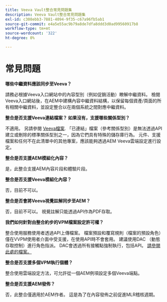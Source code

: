 ```yaml
---
title: Veeva Vault整合常見問題集
description: Veeva Vault整合常見問題集
exl-id: c308ebb3-7881-4094-9f35-c67a96fb5ab1
source-git-commit: e4a5e55ac9b79a8de7dfa8ddd3d0ad99560917b8
workflow-type: tm+mt
source-wordcount: '322'
ht-degree: 0%

---
```


# 常見問題

**哪些中繼資料應該同步至Veeva？**

請務必根據Veeva入口網站中的內容型別（例如促銷活動）瞭解中繼資料。 檢閱Veeva入口網站後，在AEM中建構內容中繼資料結構，以保留每個資產/頁面的所有相關中繼資料，並設定整合以在兩個系統之間對應中繼資料。

**整合是否支援Veeva連結檔案？ 如果沒有，支援哪些關係型別？**

不適用。 另請參閱 [Veeva檔案](https://vaulthelp2.vod309.com/wordpress/admin-user-help/documents-admin-user-help/about-document-relationships/). 「已連結」檔案（參考關係型別）是無法透過API建立或刪除的標準關係型別之一，因為它們具有特殊的儲存庫行為。 元件、支援檔案和任何不在此清單中的其他專案，應該能夠透過AEM Veeva雲端設定進行設定。

**整合是否支援AEM模組化內容？**

是，此整合支援AEM內容片段和體驗片段。

**整合是否支援Veeva模組化內容？**

否，目前不可以。

**整合是否會將Veeva視覺註解同步至AEM？**

否，目前不可以。 視覺註解只能透過API作為PDF存取。

**我們如何針對由整合約步的VPM檔案設定許可權？**

整合使用服務使用者透過API上傳檔案。  檔案預設和覆寫規則（檔案的預設角色）僅在VVPM使用者介面中受支援，在使用API時不會套用。 建議使用DAC （動態存取控制）進行角色指派。 DAC會透過所有接觸點強制執行，包括API。 [請參閱此處的檔案。](http://vaulthelp2.vod309.com/wordpress/admin-user-help/ah-user-permissions-access-control/about-dynamic-access-control-for-documents/)

**整合是否支援多個VPM執行個體？**

整合使用雲端設定方法，可允許從一個AEM例項設定多個Veeva端點。

**整合是否支援AEM發佈？**

否，此整合僅適用於AEM作者。 這是為了在內容發佈之前促進MLR稽核週期。
